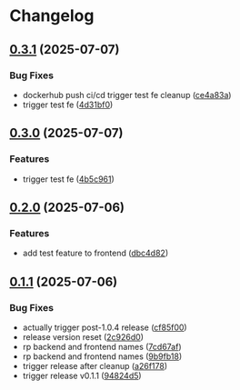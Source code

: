 # Changelog

## [0.3.1](https://github.com/VarunCypherV/VSpend/compare/frontend-v0.3.0...frontend-v0.3.1) (2025-07-07)


### Bug Fixes

* dockerhub push ci/cd trigger test fe cleanup ([ce4a83a](https://github.com/VarunCypherV/VSpend/commit/ce4a83a518990089325659c853b5672b0cf3a408))
* trigger test fe ([4d31bf0](https://github.com/VarunCypherV/VSpend/commit/4d31bf05008b95364af3a7bbfa79a5949c44b32a))

## [0.3.0](https://github.com/VarunCypherV/VSpend/compare/frontend-v0.2.0...frontend-v0.3.0) (2025-07-07)


### Features

* trigger test fe ([4b5c961](https://github.com/VarunCypherV/VSpend/commit/4b5c961c6deb20c1264a756d94ef345cb801cce3))

## [0.2.0](https://github.com/VarunCypherV/VSpend/compare/frontend-v0.1.1...frontend-v0.2.0) (2025-07-06)


### Features

* add test feature to frontend ([dbc4d82](https://github.com/VarunCypherV/VSpend/commit/dbc4d824cd53b9046b41ef951ebc821ef0627518))

## [0.1.1](https://github.com/VarunCypherV/VSpend/compare/frontend-v0.1.0...frontend-v0.1.1) (2025-07-06)


### Bug Fixes

* actually trigger post-1.0.4 release ([cf85f00](https://github.com/VarunCypherV/VSpend/commit/cf85f00de21adfb71d28923b90dc3ca9444b6688))
* release version reset ([2c926d0](https://github.com/VarunCypherV/VSpend/commit/2c926d0695ef44ee475a5b8e464ddbc810053d25))
* rp backend and frontend names ([7cd67af](https://github.com/VarunCypherV/VSpend/commit/7cd67af54dd436fbfe4ea3668b6e6023f34f0dbe))
* rp backend and frontend names ([9b9fb18](https://github.com/VarunCypherV/VSpend/commit/9b9fb1840e6386ba3ef937cba91fe1d8c94c2abd))
* trigger release after cleanup ([a26f178](https://github.com/VarunCypherV/VSpend/commit/a26f178757be946b66f87aa1048b8cd395ffc30a))
* trigger release v0.1.1 ([94824d5](https://github.com/VarunCypherV/VSpend/commit/94824d5a7082803390fe43c59a83e53a72b5b343))
